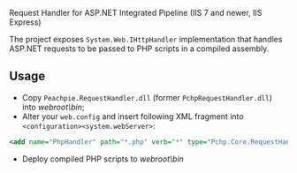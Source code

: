 Request Handler for ASP.NET Integrated Pipeline (IIS 7 and newer, IIS Express)

The project exposes `System.Web.IHttpHandler` implementation that handles ASP.NET requests to be passed to PHP scripts in a compiled assembly.

## Usage

  * Copy `Peachpie.RequestHandler.dll` (former `PchpRequestHandler.dll`) into *webroot\bin*;
  * Alter your `web.config` and insert following XML fragment into `<configuration><system.webServer>`:
```xml
<add name="PhpHandler" path="*.php" verb="*" type="Pchp.Core.RequestHandler, Peachpie.RequestHandler" preCondition="integratedMode" />
```
  * Deploy compiled PHP scripts to *webroot\bin*
